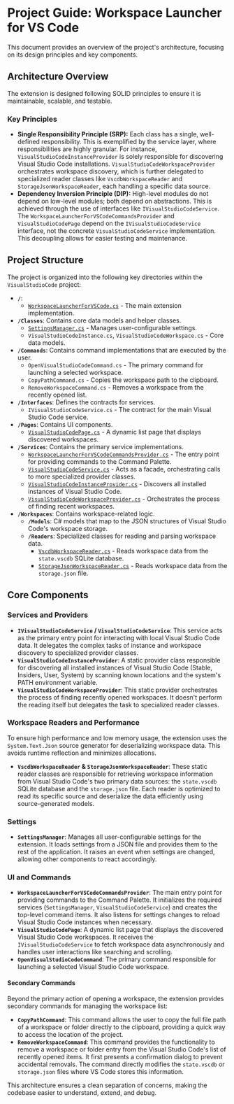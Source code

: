 # Project Guide: Workspace Launcher for VS Code

This document provides an overview of the project's architecture, focusing on its design principles and key components.

## Architecture Overview

The extension is designed following SOLID principles to ensure it is maintainable, scalable, and testable.

### Key Principles

*   **Single Responsibility Principle (SRP):** Each class has a single, well-defined responsibility. This is exemplified by the service layer, where responsibilities are highly granular. For instance, `VisualStudioCodeInstanceProvider` is solely responsible for discovering Visual Studio Code installations. `VisualStudioCodeWorkspaceProvider` orchestrates workspace discovery, which is further delegated to specialized reader classes like `VscdbWorkspaceReader` and `StorageJsonWorkspaceReader`, each handling a specific data source.
*   **Dependency Inversion Principle (DIP):** High-level modules do not depend on low-level modules; both depend on abstractions. This is achieved through the use of interfaces like `IVisualStudioCodeService`. The `WorkspaceLauncherForVSCodeCommandsProvider` and `VisualStudioCodePage` depend on the `IVisualStudioCodeService` interface, not the concrete `VisualStudioCodeService` implementation. This decoupling allows for easier testing and maintenance.

## Project Structure

The project is organized into the following key directories within the `VisualStudioCode` project:

- **`/`**:
  - [`WorkspaceLauncherForVSCode.cs`](./WorkspaceLauncherForVSCode.cs) - The main extension implementation.
- **`/Classes`**: Contains core data models and helper classes.
  - [`SettingsManager.cs`](./Classes/SettingsManager.cs) - Manages user-configurable settings.
  - `VisualStudioCodeInstance.cs`, `VisualStudioCodeWorkspace.cs` - Core data models.
- **`/Commands`**: Contains command implementations that are executed by the user.
    - `OpenVisualStudioCodeCommand.cs` - The primary command for launching a selected workspace.
    - `CopyPathCommand.cs` - Copies the workspace path to the clipboard.
    - `RemoveWorkspaceCommand.cs` - Removes a workspace from the recently opened list.
- **`/Interfaces`**: Defines the contracts for services.
  - `IVisualStudioCodeService.cs` - The contract for the main Visual Studio Code service.
- **`/Pages`**: Contains UI components.
  - [`VisualStudioCodePage.cs`](./Pages/VisualStudioCodePage.cs) - A dynamic list page that displays discovered workspaces.
- **`/Services`**: Contains the primary service implementations.
  - [`WorkspaceLauncherForVSCodeCommandsProvider.cs`](./Services/WorkspaceLauncherForVSCodeCommandsProvider.cs) - The entry point for providing commands to the Command Palette.
  - [`VisualStudioCodeService.cs`](./Services/VisualStudioCodeService.cs) - Acts as a facade, orchestrating calls to more specialized provider classes.
  - [`VisualStudioCodeInstanceProvider.cs`](./Services/VisualStudioCodeInstanceProvider.cs) - Discovers all installed instances of Visual Studio Code.
  - [`VisualStudioCodeWorkspaceProvider.cs`](./Services/VisualStudioCodeWorkspaceProvider.cs) - Orchestrates the process of finding recent workspaces.
- **`/Workspaces`**: Contains workspace-related logic.
    - **`/Models`**: C# models that map to the JSON structures of Visual Studio Code's workspace storage.
    - **`/Readers`**: Specialized classes for reading and parsing workspace data.
        - [`VscdbWorkspaceReader.cs`](./Workspaces/Readers/VscdbWorkspaceReader.cs) - Reads workspace data from the `state.vscdb` SQLite database.
        - [`StorageJsonWorkspaceReader.cs`](./Workspaces/Readers/StorageJsonWorkspaceReader.cs) - Reads workspace data from the `storage.json` file.

## Core Components

### Services and Providers

*   **`IVisualStudioCodeService` / `VisualStudioCodeService`**: This service acts as the primary entry point for interacting with local Visual Studio Code data. It delegates the complex tasks of instance and workspace discovery to specialized provider classes.
*   **`VisualStudioCodeInstanceProvider`**: A static provider class responsible for discovering all installed instances of Visual Studio Code (Stable, Insiders, User, System) by scanning known locations and the system's PATH environment variable.
*   **`VisualStudioCodeWorkspaceProvider`**: This static provider orchestrates the process of finding recently opened workspaces. It doesn't perform the reading itself but delegates the task to specialized reader classes.

### Workspace Readers and Performance

To ensure high performance and low memory usage, the extension uses the `System.Text.Json` source generator for deserializing workspace data. This avoids runtime reflection and minimizes allocations.

*   **`VscdbWorkspaceReader` & `StorageJsonWorkspaceReader`**: These static reader classes are responsible for retrieving workspace information from Visual Studio Code's two primary data sources: the `state.vscdb` SQLite database and the `storage.json` file. Each reader is optimized to read its specific source and deserialize the data efficiently using source-generated models.

### Settings

*   **`SettingsManager`**: Manages all user-configurable settings for the extension. It loads settings from a JSON file and provides them to the rest of the application. It raises an event when settings are changed, allowing other components to react accordingly.

### UI and Commands

*   **`WorkspaceLauncherForVSCodeCommandsProvider`**: The main entry point for providing commands to the Command Palette. It initializes the required services (`SettingsManager`, `VisualStudioCodeService`) and creates the top-level command items. It also listens for settings changes to reload Visual Studio Code instances when necessary.
*   **`VisualStudioCodePage`**: A dynamic list page that displays the discovered Visual Studio Code workspaces. It receives the `IVisualStudioCodeService` to fetch workspace data asynchronously and handles user interactions like searching and scrolling.
*   **`OpenVisualStudioCodeCommand`**: The primary command responsible for launching a selected Visual Studio Code workspace.

#### Secondary Commands
Beyond the primary action of opening a workspace, the extension provides secondary commands for managing the workspace list:

*   **`CopyPathCommand`**: This command allows the user to copy the full file path of a workspace or folder directly to the clipboard, providing a quick way to access the location of the project.
*   **`RemoveWorkspaceCommand`**: This command provides the functionality to remove a workspace or folder entry from the Visual Studio Code's list of recently opened items. It first presents a confirmation dialog to prevent accidental removals. The command directly modifies the `state.vscdb` or `storage.json` files where VS Code stores this information.

This architecture ensures a clean separation of concerns, making the codebase easier to understand, extend, and debug.